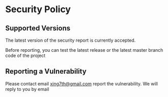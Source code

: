 # Security Policy

## Supported Versions


The latest version of the security report is currently accepted.

Before reporting, you can test the latest release or the latest master branch code of the project


## Reporting a Vulnerability

Please contact email xing7th@gmail.com report the vulnerability. We will reply to you by email


